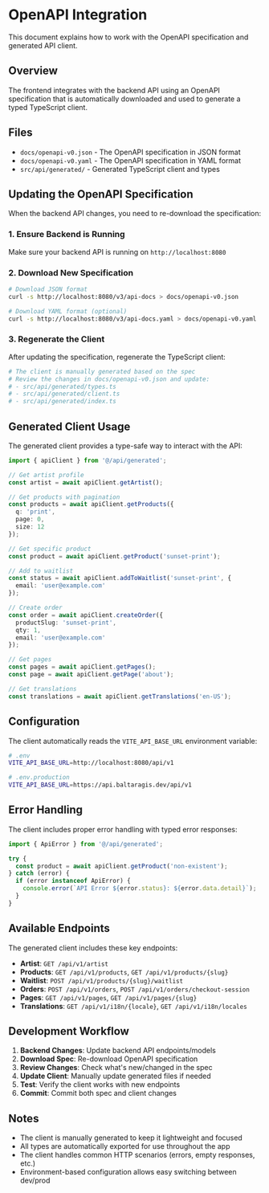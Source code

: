# OpenAPI Integration

This document explains how to work with the OpenAPI specification and generated API client.

## Overview

The frontend integrates with the backend API using an OpenAPI specification that is automatically downloaded and used to generate a typed TypeScript client.

## Files

- `docs/openapi-v0.json` - The OpenAPI specification in JSON format
- `docs/openapi-v0.yaml` - The OpenAPI specification in YAML format  
- `src/api/generated/` - Generated TypeScript client and types

## Updating the OpenAPI Specification

When the backend API changes, you need to re-download the specification:

### 1. Ensure Backend is Running

Make sure your backend API is running on `http://localhost:8080`

### 2. Download New Specification

```bash
# Download JSON format
curl -s http://localhost:8080/v3/api-docs > docs/openapi-v0.json

# Download YAML format (optional)
curl -s http://localhost:8080/v3/api-docs.yaml > docs/openapi-v0.yaml
```

### 3. Regenerate the Client

After updating the specification, regenerate the TypeScript client:

```bash
# The client is manually generated based on the spec
# Review the changes in docs/openapi-v0.json and update:
# - src/api/generated/types.ts
# - src/api/generated/client.ts
# - src/api/generated/index.ts
```

## Generated Client Usage

The generated client provides a type-safe way to interact with the API:

```typescript
import { apiClient } from '@/api/generated';

// Get artist profile
const artist = await apiClient.getArtist();

// Get products with pagination
const products = await apiClient.getProducts({
  q: 'print',
  page: 0,
  size: 12
});

// Get specific product
const product = await apiClient.getProduct('sunset-print');

// Add to waitlist
const status = await apiClient.addToWaitlist('sunset-print', {
  email: 'user@example.com'
});

// Create order
const order = await apiClient.createOrder({
  productSlug: 'sunset-print',
  qty: 1,
  email: 'user@example.com'
});

// Get pages
const pages = await apiClient.getPages();
const page = await apiClient.getPage('about');

// Get translations
const translations = await apiClient.getTranslations('en-US');
```

## Configuration

The client automatically reads the `VITE_API_BASE_URL` environment variable:

```bash
# .env
VITE_API_BASE_URL=http://localhost:8080/api/v1

# .env.production  
VITE_API_BASE_URL=https://api.baltaragis.dev/api/v1
```

## Error Handling

The client includes proper error handling with typed error responses:

```typescript
import { ApiError } from '@/api/generated';

try {
  const product = await apiClient.getProduct('non-existent');
} catch (error) {
  if (error instanceof ApiError) {
    console.error(`API Error ${error.status}: ${error.data.detail}`);
  }
}
```

## Available Endpoints

The generated client includes these key endpoints:

- **Artist**: `GET /api/v1/artist`
- **Products**: `GET /api/v1/products`, `GET /api/v1/products/{slug}`
- **Waitlist**: `POST /api/v1/products/{slug}/waitlist`
- **Orders**: `POST /api/v1/orders`, `POST /api/v1/orders/checkout-session`
- **Pages**: `GET /api/v1/pages`, `GET /api/v1/pages/{slug}`
- **Translations**: `GET /api/v1/i18n/{locale}`, `GET /api/v1/i18n/locales`

## Development Workflow

1. **Backend Changes**: Update backend API endpoints/models
2. **Download Spec**: Re-download OpenAPI specification
3. **Review Changes**: Check what's new/changed in the spec
4. **Update Client**: Manually update generated files if needed
5. **Test**: Verify the client works with new endpoints
6. **Commit**: Commit both spec and client changes

## Notes

- The client is manually generated to keep it lightweight and focused
- All types are automatically exported for use throughout the app
- The client handles common HTTP scenarios (errors, empty responses, etc.)
- Environment-based configuration allows easy switching between dev/prod
